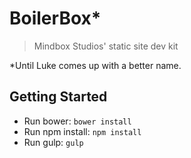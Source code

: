 # BoilerBox*

> Mindbox Studios' static site dev kit

*Until Luke comes up with a better name.

## Getting Started

* Run bower: `bower install`
* Run npm install: `npm install`
* Run gulp: `gulp`
